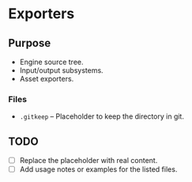 # Exporters

## Purpose
- Engine source tree.
- Input/output subsystems.
- Asset exporters.

### Files
- `.gitkeep` – Placeholder to keep the directory in git.

## TODO
- [ ] Replace the placeholder with real content.
- [ ] Add usage notes or examples for the listed files.
